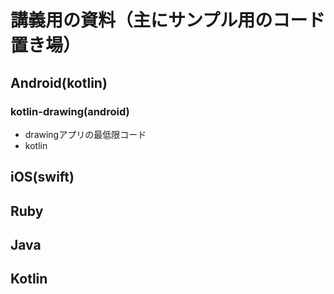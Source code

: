 # 講義用の資料（主にサンプル用のコード置き場） 

## Android(kotlin)

### kotlin-drawing(android)
 - drawingアプリの最低限コード
 - kotlin

## iOS(swift)

## Ruby

## Java

## Kotlin
